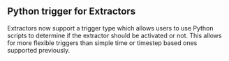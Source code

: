 ## Python trigger for Extractors

Extractors now support a trigger type which allows users to use Python
scripts to determine if the extractor should be activated or not. This allows
for more flexible triggers than simple time or timestep based ones supported
previously.
